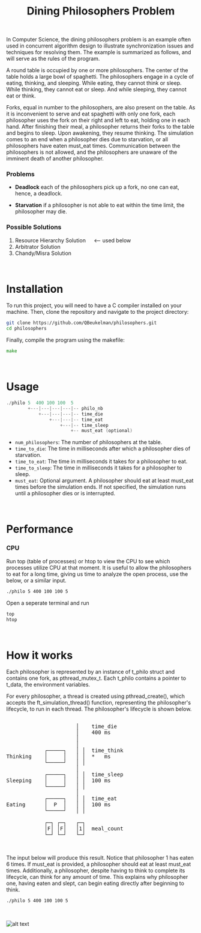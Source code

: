 

<h1 align="center">
	Dining Philosophers Problem
</h1>

<br />


In Computer Science, the dining philosophers problem is an example often used in concurrent algorithm design to illustrate synchronization issues and techniques for resolving them. The example is summarized as follows, and will serve as the rules of the program.

A round table is occupied by one or more philosophers. The center of the table holds a large bowl of spaghetti. The philosophers engage in a cycle of eating, thinking, and sleeping. While eating, they cannot think or sleep. While thinking, they cannot eat or sleep. And while sleeping, they cannot eat or think.

Forks, equal in number to the philosophers, are also present on the table. As it is inconvenient to serve and eat spaghetti with only one fork, each philosopher uses the fork on their right and left to eat, holding one in each hand. After finishing their meal, a philosopher returns their forks to the table and begins to sleep. Upon awakening, they resume thinking. The simulation comes to an end when a philosopher dies due to starvation, or all philosophers have eaten must_eat times. Communication between the philosophers is not allowed, and the philosophers are unaware of the imminent death of another philosopher.


### Problems

- **Deadlock** each of the philosophers pick up a fork, no one can eat, hence, a deadlock.

- **Starvation** if a philosopher is not able to eat within the time limit, the philosopher may die.


### Possible Solutions

1. Resource Hierarchy Solution &emsp; <-- used below
2. Arbitrator Solution
3. Chandy/Misra Solution


<br />


# Installation

To run this project, you will need to have a C compiler installed on your machine. Then, clone the repository and navigate to the project directory:

```bash
git clone https://github.com/QBeukelman/philosophers.git
cd philosophers
```

Finally, compile the program using the makefile:

```go
make
```

<br />


# Usage

```c
./philo 5  400 100 100  5
        +---|---|---|---|-- philo_nb
            +---|---|---|-- time_die
                +---|---|-- time_eat
                    +---|-- time_sleep
                        +-- must_eat (optional)
```

- `num_philosophers`: The number of philosophers at the table.
- `time_to_die`: The time in milliseconds after which a philosopher dies of starvation.
- `time_to_eat`: The time in milliseconds it takes for a philosopher to eat.
- `time_to_sleep`: The time in milliseconds it takes for a philosopher to sleep.
- `must_eat`: Optional argument. A philosopher should eat at least must_eat times before the simulation ends. If not specified, the simulation runs until a philosopher dies or is interrupted.

<br />


# Performance

### CPU

Run top (table of processes) or htop to view the CPU to see which processes utilize CPU at that moment. It is useful to allow the philosophers to eat for a long time, giving us time to analyze the open process, use the below, or a similar input.

```bash
./philo 5 400 100 100 5
```

Open a seperate terminal and run


```bash
top
htop
```

<br />


# How it works

Each philosopher is represented by an instance of t_philo struct and contains one fork, as pthread_mutex_t. Each t_philo contains a pointer to t_data, the environment variables.

For every philosopher, a thread is created using pthread_create(), which accepts the ft_simulation_thread() function, representing the philosopher's lifecycle, to run in each thread. The philosopher's lifecycle is shown below.

<pre>

                      │    time_die
                      │    400 ms
                      │
                      │
            ┌─────┐   │ │  time_think
Thinking    │     │   │ │  *   ms
            └─────┘   │ │
                      │
            ┌─────┐   │ │  time_sleep
Sleeping    │     │   │ │  100 ms
            └─────┘   │ │
                      │
            ┌─────┐   │ │  time_eat
Eating      │  P  │   │ │  100 ms
            └─────┘   │ │

            ┌─┐ ┌─┐   ┌─┐
            │F│ │F│   │1│  meal_count
            └─┘ └─┘   └─┘
</pre>

<br />


The input below will produce this result. Notice that philosopher 1 has eaten 6 times. If must_eat is provided, a philosopher should eat at least must_eat times. Additionally, a philosopher, despite having to think to complete its lifecycle, can think for any amount of time. This explains why philosopher one, having eaten and slept, can begin eating directly after beginning to think.

```bash
./philo 5 400 100 100 5
```

<br />


![alt text](https://uploads-ssl.webflow.com/60255c87f21230edfb5fa38e/6426d895101d42100dc0b9e5_philosophers_viz.png)

<br />

